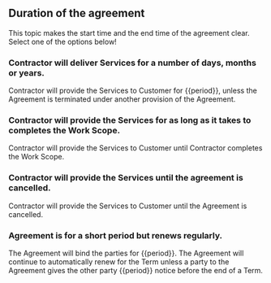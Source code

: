 ## Duration of the agreement

This topic makes the start time and the end time of the agreement clear. Select one of the options below!

### Contractor will deliver Services for a number of days, months or years.

Contractor will provide the Services to Customer for {{period}}, unless the Agreement is terminated under another provision of the Agreement.

### Contractor will provide the Services for as long as it takes to completes the Work Scope.

Contractor will provide the Services to Customer until Contractor completes the Work Scope.

### Contractor will provide the Services until the agreement is cancelled.

Contractor will provide the Services to Customer until the Agreement is cancelled.

### Agreement is for a short period but renews regularly.

The Agreement will bind the parties for {{period}}.  The Agreement will continue to automatically renew for the Term unless a party to the Agreement gives the other party {{period}} notice before the end of a Term.
